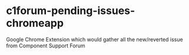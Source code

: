 c1forum-pending-issues-chromeapp
================================

Google Chrome Extension which would gather all the new/reverted issue from Component Support Forum
